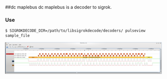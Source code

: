 ##dc maplebus
dc maplebus is a decoder to sigrok.

### Use
```
$ SIGROKDECODE_DIR=/path/to/libsigrokdecode/decoders/ pulseview sample_file
```

![figure1-1](example_dc_maplebus.png?raw=true)
